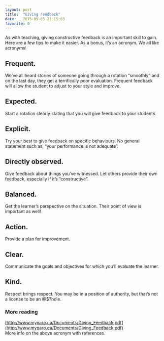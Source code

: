 ```yaml
---
layout: post
title:  "Giving Feedback"
date:   2015-05-05 21:15:03
favorite: 0
---
```


As with teaching, giving constructive feedback is an important skill to gain. Here are a few tips to make it easier. As a bonus, it’s an acronym. We all like acronyms!<!--more-->

## **F**requent.

We’ve all heard stories of someone going through a rotation “smoothly” and on the last day, they get a terrifically poor evaluation. Frequent feedback will allow the student to adjust to your style and improve.

## **E**xpected.

Start a rotation clearly stating that you will give feedback to your students.

## **E**xplicit.

Try your best to give feedback on specific behaviours. No general statement such as, “your performance is not adequate”.

## **D**irectly observed.

Give feedback about things you’ve witnessed. Let others provide their own feedback, especially if it’s “constructive”.

## **B**alanced.

Get the learner’s perspective on the situation. Their point of view is important as well!

## **A**ction.

Provide a plan for improvement.

## **C**lear.

Communicate the goals and objectives for which you’ll evaluate the learner.

## **K**ind.

Respect brings respect. You may be in a position of authority, but that’s not a license to be an @$?hole.

### More reading

[http://www.myparo.ca/Documents/Giving_Feedback.pdf](http://www.myparo.ca/Documents/Giving_Feedback.pdf)  
More info on the above acronym with references.
